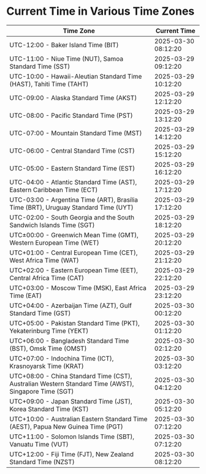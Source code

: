 # Current Time in Various Time Zones

| Time Zone | Current Time |
|-----------|--------------|
| UTC-12:00 - Baker Island Time (BIT) | 2025-03-30 08:12:20 |
| UTC-11:00 - Niue Time (NUT), Samoa Standard Time (SST) | 2025-03-29 09:12:20 |
| UTC-10:00 - Hawaii-Aleutian Standard Time (HAST), Tahiti Time (TAHT) | 2025-03-29 10:12:20 |
| UTC-09:00 - Alaska Standard Time (AKST) | 2025-03-29 12:12:20 |
| UTC-08:00 - Pacific Standard Time (PST) | 2025-03-29 13:12:20 |
| UTC-07:00 - Mountain Standard Time (MST) | 2025-03-29 14:12:20 |
| UTC-06:00 - Central Standard Time (CST) | 2025-03-29 15:12:20 |
| UTC-05:00 - Eastern Standard Time (EST) | 2025-03-29 16:12:20 |
| UTC-04:00 - Atlantic Standard Time (AST), Eastern Caribbean Time (ECT) | 2025-03-29 17:12:20 |
| UTC-03:00 - Argentina Time (ART), Brasília Time (BRT), Uruguay Standard Time (UYT) | 2025-03-29 17:12:20 |
| UTC-02:00 - South Georgia and the South Sandwich Islands Time (SGT) | 2025-03-29 18:12:20 |
| UTC±00:00 - Greenwich Mean Time (GMT), Western European Time (WET) | 2025-03-29 20:12:20 |
| UTC+01:00 - Central European Time (CET), West Africa Time (WAT) | 2025-03-29 21:12:20 |
| UTC+02:00 - Eastern European Time (EET), Central Africa Time (CAT) | 2025-03-29 22:12:20 |
| UTC+03:00 - Moscow Time (MSK), East Africa Time (EAT) | 2025-03-29 23:12:20 |
| UTC+04:00 - Azerbaijan Time (AZT), Gulf Standard Time (GST) | 2025-03-30 00:12:20 |
| UTC+05:00 - Pakistan Standard Time (PKT), Yekaterinburg Time (YEKT) | 2025-03-30 01:12:20 |
| UTC+06:00 - Bangladesh Standard Time (BST), Omsk Time (OMST) | 2025-03-30 02:12:20 |
| UTC+07:00 - Indochina Time (ICT), Krasnoyarsk Time (KRAT) | 2025-03-30 03:12:20 |
| UTC+08:00 - China Standard Time (CST), Australian Western Standard Time (AWST), Singapore Time (SGT) | 2025-03-30 04:12:20 |
| UTC+09:00 - Japan Standard Time (JST), Korea Standard Time (KST) | 2025-03-30 05:12:20 |
| UTC+10:00 - Australian Eastern Standard Time (AEST), Papua New Guinea Time (PGT) | 2025-03-30 07:12:20 |
| UTC+11:00 - Solomon Islands Time (SBT), Vanuatu Time (VUT) | 2025-03-30 07:12:20 |
| UTC+12:00 - Fiji Time (FJT), New Zealand Standard Time (NZST) | 2025-03-30 08:12:20 |
